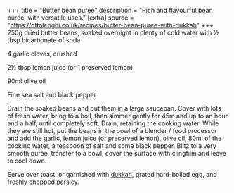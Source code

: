 +++
title = "Butter bean purée"
description = "Rich and flavourful bean purée, with versatile uses."
[extra]
source = "https://ottolenghi.co.uk/recipes/butter-bean-puree-with-dukkah"
+++
250g dried butter beans, soaked overnight in plenty of cold water with ½ tbsp bicarbonate of soda

4 garlic cloves, crushed

2½ tbsp lemon juice (or 1 preserved lemon)

90ml olive oil

Fine sea salt and black pepper
<!-- sep -->
Drain the soaked beans and put them in a large saucepan.
Cover with lots of fresh water, bring to a boil, then simmer gently for 45m and up to an hour and a half, until completely soft.
Drain, retaining the cooking water.
While they are still hot, put the beans in the bowl of a blender / food processor and add the garlic, lemon juice (or preserved lemon), olive oil, 80ml of the cooking water, a teaspoon of salt and some black pepper.
Blitz to a very smooth purée, transfer to a bowl, cover the surface with clingfilm and leave to cool down.
<!-- sep -->
Serve over toast, or garnished with [dukkah](@/recipes/dukkah.md), grated hard-boiled egg, and freshly chopped parsley.
